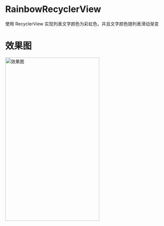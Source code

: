 # RainbowRecyclerView
使用 RecyclerView 实现列表文字颜色为彩虹色，并且文字颜色随列表滑动渐变


# 效果图
 <img src="https://raw.githubusercontent.com/kingideayou/RainbowRecyclerView/master/image/RainbowRecyclerView.gif" width = "300" height = "520" alt="效果图" align=center />
